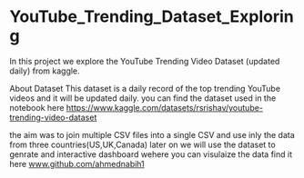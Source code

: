 # YouTube_Trending_Dataset_Exploring
In this project we explore the YouTube Trending Video Dataset (updated daily) from kaggle.

About Dataset
This dataset is a daily record of the top trending YouTube videos and it will be updated daily.
you can find the dataset used in the notebook here
https://www.kaggle.com/datasets/rsrishav/youtube-trending-video-dataset

the aim was to join multiple CSV files into a single CSV and use inly the data from three countries(US,UK,Canada)
later on we will use the dataset to genrate and interactive dashboard wehere you can visulaize the data 
find it here www.github.com/ahmednabih1

